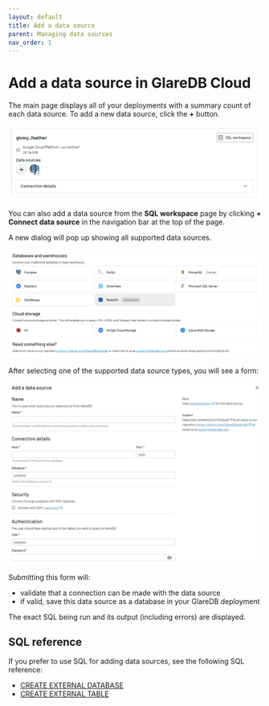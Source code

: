```yaml
---
layout: default
title: Add a data source
parent: Managing data sources
nav_order: 1
---
```


# Add a data source in GlareDB Cloud

The main page displays all of your deployments with a summary count of each
data source. To add a new data source, click the **+** button.

![Add data source button]

You can also add a data source from the **SQL workspace** page by clicking
**+ Connect data source** in the navigation bar at the top of the page.

A new dialog will pop up showing all supported data sources.

![Data sources dialog]

After selecting one of the supported data source types, you will see a form:

![Add pg data source]

Submitting this form will:

- validate that a connection can be made with the data source
- if valid, save this data source as a database in your GlareDB deployment

The exact SQL being run and its output (including errors) are displayed.

## SQL reference

If you prefer to use SQL for adding data sources, see the following SQL
reference:

- [CREATE EXTERNAL DATABASE]
- [CREATE EXTERNAL TABLE]

[Add data source button]: /assets/images/cloud/data-sources/add-datasource-button.png
[Data sources dialog]: /assets/images/cloud/data-sources/data_sources_dialog.png
[Add pg data source]: /assets/images/cloud/data-sources/add-pg-data-source.png
[CREATE EXTERNAL DATABASE]: /glaredb/sql-commands/create-external-database/
[CREATE EXTERNAL TABLE]: /glaredb/sql-commands/create-external-table/
